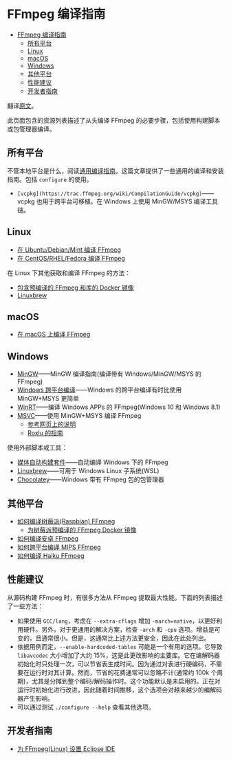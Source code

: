 # FFmpeg 编译指南

- [FFmpeg 编译指南](#ffmpeg-编译指南)
  - [所有平台](#所有平台)
  - [Linux](#linux)
  - [macOS](#macos)
  - [Windows](#windows)
  - [其他平台](#其他平台)
  - [性能建议](#性能建议)
  - [开发者指南](#开发者指南)

翻译[原文](https://trac.ffmpeg.org/wiki/CompilationGuide)。

此页面包含的资源列表描述了从头编译 FFmpeg 的必要步骤，包括使用构建脚本或包管理器编译。

## 所有平台

不管本地平台是什么，阅读[通用编译指南](generic.md)。这篇文章提供了一些通用的编译和安装指南。包括 `configure` 的使用。

- `[vcpkg](https://trac.ffmpeg.org/wiki/CompilationGuide/vcpkg)`——vcpkg 也用于跨平台可移植。在 Windows 上使用 MinGW/MSYS 编译工具链。

## Linux

- [在 Ubuntu/Debian/Mint 编译 FFmpeg](Ubuntu.md)
- [在 CentOS/RHEL/Fedora 编译 FFmpeg](https://trac.ffmpeg.org/wiki/CompilationGuide/Centos)

在 Linux 下其他获取和编译 FFmpeg 的方法：

- [包含预编译的 FFmpeg 和库的 Docker 镜像](https://hub.docker.com/r/jrottenberg/ffmpeg/)
- [Linuxbrew](https://linuxbrew.sh/)

## macOS

- [在 macOS 上编译 FFmpeg](https://trac.ffmpeg.org/wiki/CompilationGuide/macOS)

## Windows

- [MinGW](https://trac.ffmpeg.org/wiki/CompilationGuide/MinGW)——MinGW 编译指南(编译带有 Windows/MinGW/MSYS 的 FFmpeg)
- [Windows 跨平台编译](https://trac.ffmpeg.org/wiki/CompilationGuide/CrossCompilingForWindows)——Windows 的跨平台编译有时比使用 MinGW+MSYS 更简单
- [WinRT](https://trac.ffmpeg.org/wiki/CompilationGuide/WinRT)——编译 Windows APPs 的 FFmpeg(Windows 10 和 Windows 8.1)
- [MSVC](https://trac.ffmpeg.org/wiki/CompilationGuide/MSVC)——使用 MinGW+MSYS 编译 FFmpeg
  - [参考网页上的说明](http://ffmpeg.org/platform.html)
  - [Roxlu 的指南](https://www.roxlu.com/2019/062/compiling-ffmpeg-with-x264-on-windows-10-using-msvc)

使用外部脚本或工具：

- [媒体自动构建套件](https://github.com/m-ab-s/media-autobuild_suite)——自动编译 Windows 下的 FFmpeg
- [Linuxbrew](https://linuxbrew.sh/)——可用于 Windows Linux 子系统(WSL)
- [Chocolatey](https://chocolatey.org/packages/ffmpeg)——Windows 带有 FFmpeg 包的包管理器

## 其他平台

- [如何编译树莓派(Raspbian) FFmpeg](https://trac.ffmpeg.org/wiki/CompilationGuide/RaspberryPi)
  - [为树莓派预编译的 FFmpeg Docker 镜像](https://github.com/sitkevij/ffmpeg/tree/master/ffmpeg-3.4.1-resin-rpi-raspbian)
- [如何编译安卓 FFmpeg](https://trac.ffmpeg.org/wiki/CompilationGuide/Android)
- [如何跨平台编译 MIPS FFmpeg](https://trac.ffmpeg.org/wiki/CompilationGuide/MIPS)
- [如何编译 Haiku FFmpeg](https://trac.ffmpeg.org/wiki/CompilationGuide/Haiku)

## 性能建议

从源码构建 FFmpeg 时，有很多方法从 FFmpeg 提取最大性能。下面的列表描述了一些方法：

- 如果使用 `GCC/lang`，考虑在 `--extra-cflags` 增加 `-march=native`，以更好利用硬件。另外，对于更通用的解决方案，检查 `-arch` 和 `-cpu` 选项。增益是可变的，且通常很小。但是，这通常比上述方法更安全，因此在此处列出。
- 依据用例而定，`--enable-hardcoded-tables` 可能是一个有用的选项。它导致 `libavcodec` 大小增加了大约 15%，这是此更改影响的主要库。它在编解码器初始化时只处理一次，可以节省表生成时间。因为通过对表进行硬编码，不需要在运行时对其计算。然而，节省的花费通常可以忽略不计(通常约 100k 个周期)，尤其是分摊到整个编码/解码操作时。这个功能默认是未启用的。正在对运行时初始化进行改进，因此随着时间推移，这个选项会对越来越少的编解码器产生影响。
- 可以通过测试 `./configure --help` 查看其他选项。

## 开发者指南

- [为 FFmpeg(Linux) 设置 Eclipse IDE](https://trac.ffmpeg.org/wiki/Setup_Eclipse_IDE_for_FFmpeg_(Linux))
